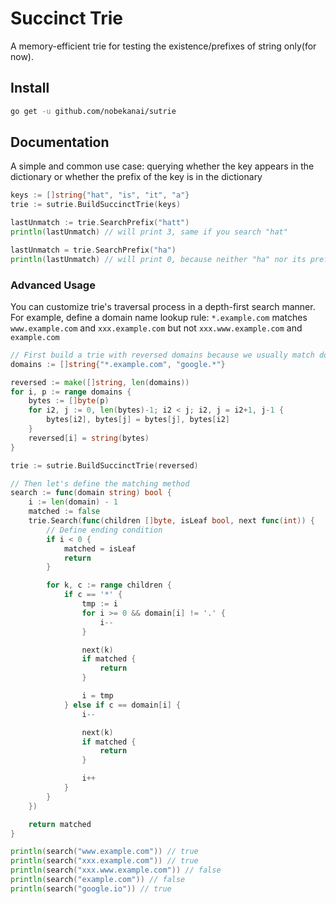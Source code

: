 # Succinct Trie

A memory-efficient trie for testing the existence/prefixes of string only(for now).



## Install

```bash
go get -u github.com/nobekanai/sutrie
```



## Documentation

A simple and common use case: querying whether the key appears in the dictionary or whether the prefix of the key is in the dictionary

```go
keys := []string{"hat", "is", "it", "a"}
trie := sutrie.BuildSuccinctTrie(keys)

lastUnmatch := trie.SearchPrefix("hatt")
println(lastUnmatch) // will print 3, same if you search "hat"

lastUnmatch = trie.SearchPrefix("ha")
println(lastUnmatch) // will print 0, because neither "ha" nor its prefix (that is "h") is in trie 
```



### Advanced Usage

You can customize trie's traversal process in a depth-first search manner. For example, define a domain name lookup rule: `*.example.com` matches `www.example.com` and `xxx.example.com` but not `xxx.www.example.com` and `example.com`

```go
// First build a trie with reversed domains because we usually match domains backwards
domains := []string{"*.example.com", "google.*"}

reversed := make([]string, len(domains))
for i, p := range domains {
    bytes := []byte(p)
    for i2, j := 0, len(bytes)-1; i2 < j; i2, j = i2+1, j-1 {
        bytes[i2], bytes[j] = bytes[j], bytes[i2]
    }
    reversed[i] = string(bytes)
}

trie := sutrie.BuildSuccinctTrie(reversed)

// Then let's define the matching method
search := func(domain string) bool {
    i := len(domain) - 1
    matched := false
    trie.Search(func(children []byte, isLeaf bool, next func(int)) {
        // Define ending condition
        if i < 0 {
            matched = isLeaf
            return
        }

        for k, c := range children {
            if c == '*' {
                tmp := i
                for i >= 0 && domain[i] != '.' {
                    i--
                }

                next(k)
                if matched {
                    return
                }

                i = tmp
            } else if c == domain[i] {
                i--

                next(k)
                if matched {
                    return
                }

                i++
            }
        }
    })

    return matched
}

println(search("www.example.com")) // true
println(search("xxx.example.com")) // true
println(search("xxx.www.example.com")) // false
println(search("example.com")) // false
println(search("google.io")) // true
```






